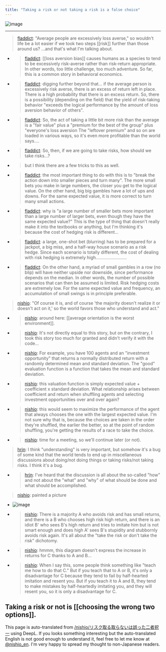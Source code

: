 ```yaml
---
title: "Taking a risk or not taking a risk is a false choice"
---
```


![image](https://gyazo.com/c04697a19de1d599bc8da437ee11bb78/thumb/1000)

---
> [fladdict](https://twitter.com/fladdict/status/1451359570085908638): "Average people are excessively loss averse," so wouldn't life be a lot easier if we took two steps [[risk]] further than those around us? ...and that's what I'm talking about.
- > [fladdict](https://twitter.com/fladdict/status/1451360037079715865): [[loss aversion bias]] causes humans as a species to tend to be excessively risk-averse rather than risk-return appropriate. In other words, too little challenge, too much adventure. So far, this is a common story in behavioral economics.
- > [fladdict](https://twitter.com/fladdict/status/1451361002742714374): digging further beyond that... if the average person is excessively risk averse, there is an excess of return left in place. There is a high probability that there is an excess return. So, there is a possibility (depending on the field) that the yield of risk-taking behavior "exceeds the logical performance by the amount of loss aversion behavior of others".
- > [fladdict](https://twitter.com/fladdict/status/1451361789141159942): So, the act of taking a little bit more risk than the average is a "fair value" plus a "premium for the best of the group" plus "everyone's loss aversion The "leftover premium" and so on are loaded in various ways, so it's even more profitable than the world says....
- > [fladdict](https://twitter.com/fladdict/status/1451363815673585665): So, then, if we are going to take risks, how should we take risks...?
- >  but I think there are a few tricks to this as well.
- > [fladdict](https://twitter.com/fladdict/status/1451364938807537667): the most important thing to do with this is to "break the action down into smaller pieces and turn many". The more small bets you make in large numbers, the closer you get to the logical value. On the other hand, big big gambles have a lot of ups and downs. For the same expected value, it is more correct to turn many small actions.
- > [fladdict](https://twitter.com/fladdict/status/1451365742037794818): why is "a large number of smaller bets more important than a large number of larger bets, even though they have the same expected value?" This is the type of thing that doesn't really make it into the textbooks or anything, but I'm thinking it's because the cost of hedging risk is different...
- > [fladdict](https://twitter.com/fladdict/status/1451366375507652611): a large, one-shot bet (blurring) has to be prepared for a jackpot, a big miss, and a half-way house scenario as a risk hedge. Since each scenario is totally different, the cost of dealing with risk hedging is extremely high.........................
- > [fladdict](https://twitter.com/fladdict/status/1451367868168237060): On the other hand, a myriad of small gambles in a row (no blip) will have neither upside nor downside, since performance depends on the median. In other words, the number of possible scenarios that can then be assumed is limited. Risk hedging costs are extremely low. For the same expected value and frequency, an accumulation of small swings is in principle preferable.

> [nishio](https://twitter.com/nishio/status/1451370086149746689): "Of course it is, and of course 'the majority doesn't realize it or doesn't act on it,' so the world favors those who understand and act."
- > [nishio](https://twitter.com/nishio/status/1451370522634162178): around here: [[average orientation is the worst environment]].
- > [nishio](https://twitter.com/nishio/status/1451370878579593216): It's not directly equal to this story, but on the contrary, I took this story too much for granted and didn't verify it with the code...
- > [nishio](https://twitter.com/nishio/status/1451379756067221505): For example, you have 100 agents and an "investment opportunity" that returns a normally distributed return with a randomly determined mean and standard deviation. The "good" evaluation function is a function that takes the mean and standard deviation.
- > [nishio](https://twitter.com/nishio/status/1451380348999192578): this valuation function is simply expected value + coefficient x standard deviation. What relationship arises between coefficient and return when shuffling agents and selecting investment opportunities over and over again?
- > [nishio](https://twitter.com/nishio/status/1451381451321057287): this would seem to maximize the performance of the agent that always chooses the one with the largest expected value. I'm not sure why that is, because the choices are taken in the order they're shuffled, the earlier the better, so at the point of random shuffling, you're getting the results of a race to take the choice.
- > [nishio](https://twitter.com/nishio/status/1451382375057747972): time for a meeting, so we'll continue later (or not).

> [hrjn](https://twitter.com/hrjn/status/1451400887792902150): I think "understanding" is very important, but somehow it's a bug of some kind that the world tends to end up in miscellaneous discussions about doing/not doing things or taking risks/not taking risks. I think it's a bug.
- > [hrjn](https://twitter.com/hrjn/status/1451401174171611140): I've heard that the discussion is all about the so-called "how" and not about the "what" and "why" of what should be done and what should be accomplished.

> [nishio](https://twitter.com/nishio/status/1451410171830235136): painted a picture
- ![image](https://gyazo.com/c04697a19de1d599bc8da437ee11bb78/thumb/1000)
- > [nishio](https://twitter.com/nishio/status/1451411525508296707): There is a majority A who avoids risk and has small returns, and there is a B who chooses high risk high return, and there is an idiot B' who sees B's high return and tries to imitate him but is not smart enough and does high A' sees B's stupidity and stubbornly avoids risk again. It's all about the "take the risk or don't take the risk" dichotomy.
- > [nishio](https://twitter.com/nishio/status/1451411891859775489): hmmm, this diagram doesn't express the increase in returns for C thanks to A and B...
- > [nishio](https://twitter.com/nishio/status/1451412632070541316): When I say this, some people think something like "teach me how to do that C." But if you teach that to A or B, it's only a disadvantage for C because they tend to fail by half-hearted imitation and resent you. But if you teach it to A and B, they tend to make mistakes by half-heartedly imitating you, and they will resent you, so it is only a disadvantage for C.

Taking a risk or not is [[choosing the wrong two options]].
---
This page is auto-translated from [/nishio/リスク取る取らないは誤った二者択一](https://scrapbox.io/nishio/リスク取る取らないは誤った二者択一) using DeepL. If you looks something interesting but the auto-translated English is not good enough to understand it, feel free to let me know at [@nishio_en](https://twitter.com/nishio_en). I'm very happy to spread my thought to non-Japanese readers.